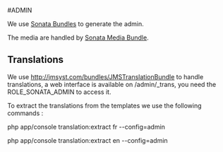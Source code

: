 #ADMIN


We use [Sonata Bundles](https://sonata-project.org) to  generate the admin.

The media are handled by [Sonata Media Bundle](https://sonata-project.org/bundles/media/2-2/doc/index.html).


## Translations

We use http://jmsyst.com/bundles/JMSTranslationBundle to handle translations, a web interface is available on /admin/_trans, you need the ROLE_SONATA_ADMIN to access it.

To extract the translations from the templates we use the following commands :

php app/console translation:extract fr --config=admin

php app/console translation:extract en --config=admin